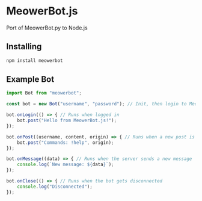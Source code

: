 # MeowerBot.js
Port of MeowerBot.py to Node.js
## Installing
```bash
npm install meowerbot
```
## Example Bot
```js
import Bot from "meowerbot";

const bot = new Bot("username", "password"); // Init, then login to Meower

bot.onLogin(() => { // Runs when logged in
    bot.post("Hello from MeowerBot.js!");
});

bot.onPost((username, content, origin) => { // Runs when a new post is sent
    bot.post("Commands: !help", origin);
});

bot.onMessage((data) => { // Runs when the server sends a new message
    console.log(`New message: ${data}`);
});

bot.onClose(() => { // Runs when the bot gets disconnected
    console.log("Disconnected");
});
```
